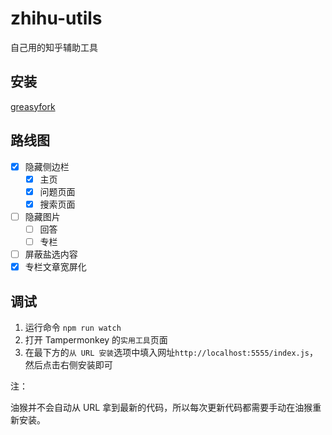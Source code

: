 # zhihu-utils

自己用的知乎辅助工具

## 安装

[greasyfork](https://greasyfork.org/zh-CN/scripts/437940-zhihu-utils)

## 路线图

- [x] 隐藏侧边栏
  - [x] 主页
  - [x] 问题页面
  - [x] 搜索页面
- [ ] 隐藏图片
  - [ ] 回答
  - [ ] 专栏
- [ ] 屏蔽盐选内容
- [x] 专栏文章宽屏化

## 调试

1. 运行命令 `npm run watch`
2. 打开 Tampermonkey 的`实用工具`页面
3. 在最下方的`从 URL 安装`选项中填入网址`http://localhost:5555/index.js`，然后点击右侧安装即可

注：

油猴并不会自动从 URL 拿到最新的代码，所以每次更新代码都需要手动在油猴重新安装。
